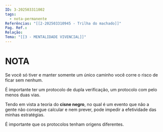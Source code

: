```yaml
---
ID: 3-202503311002
tags:
  - nota-permanente
Referências: "[[2-202503310945 - Trilha do machado]]"
Pag. Ref.: 
Relação: 
Tema: "[[3 - MENTALIDADE VIVENCIAL]]"
---
```

# NOTA 

Se você só tiver e manter somente um único caminho você corre o risco de ficar sem nenhum.

É importante ter um protocolo de dupla verificação, um protocolo com pelo menos duas vias. 

Tendo em vista a teoria do **cisne negro**, no qual é um evento que não a gente não consegue calcular e nem prever, pode impedir a efetividade das minhas estratégias.

É importante que os protocolos tenham origens diferentes.